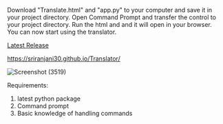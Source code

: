 Download "Translate.html"  and "app.py" to your computer and save it in your project directory.
Open Command Prompt and transfer the control to your project directory.
Run the html and and it will open in your browser.
You can now start using the translator.

[Latest Release](https://github.com/SriRanjani30/Translator/releases/latest)

https://sriranjani30.github.io/Translator/

![Screenshot (3519)](https://github.com/user-attachments/assets/361ae233-e962-4453-b9a7-27321da248ac)

Requirements:

1. latest python package
2. Command prompt
3. Basic knowledge of handling commands
